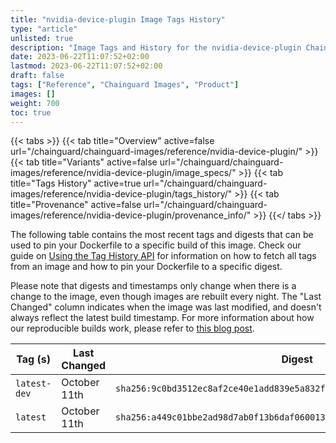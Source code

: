 ```yaml
---
title: "nvidia-device-plugin Image Tags History"
type: "article"
unlisted: true
description: "Image Tags and History for the nvidia-device-plugin Chainguard Image"
date: 2023-06-22T11:07:52+02:00
lastmod: 2023-06-22T11:07:52+02:00
draft: false
tags: ["Reference", "Chainguard Images", "Product"]
images: []
weight: 700
toc: true
---
```


{{< tabs >}}
{{< tab title="Overview" active=false url="/chainguard/chainguard-images/reference/nvidia-device-plugin/" >}}
{{< tab title="Variants" active=false url="/chainguard/chainguard-images/reference/nvidia-device-plugin/image_specs/" >}}
{{< tab title="Tags History" active=true url="/chainguard/chainguard-images/reference/nvidia-device-plugin/tags_history/" >}}
{{< tab title="Provenance" active=false url="/chainguard/chainguard-images/reference/nvidia-device-plugin/provenance_info/" >}}
{{</ tabs >}}

The following table contains the most recent tags and digests that can be used to pin your Dockerfile to a specific build of this image. Check our guide on [Using the Tag History API](/chainguard/chainguard-images/using-the-tag-history-api/) for information on how to fetch all tags from an image and how to pin your Dockerfile to a specific digest.

Please note that digests and timestamps only change when there is a change to the image, even though images are rebuilt every night. The "Last Changed" column indicates when the image was last modified, and doesn't always reflect the latest build timestamp. For more information about how our reproducible builds work, please refer to [this blog post](https://www.chainguard.dev/unchained/reproducing-chainguards-reproducible-image-builds).

| Tag (s)       | Last Changed | Digest                                                                    |
|---------------|--------------|---------------------------------------------------------------------------|
|  `latest-dev` | October 11th | `sha256:9c0bd3512ec8af2ce40e1add839e5a832ff5cb64a22f9cf4fe5ba2d2ca809fb5` |
|  `latest`     | October 11th | `sha256:a449c01bbe2ad98d7ab0f13b6daf0600133ac6b1b0926828eb9091d23fd59877` |

